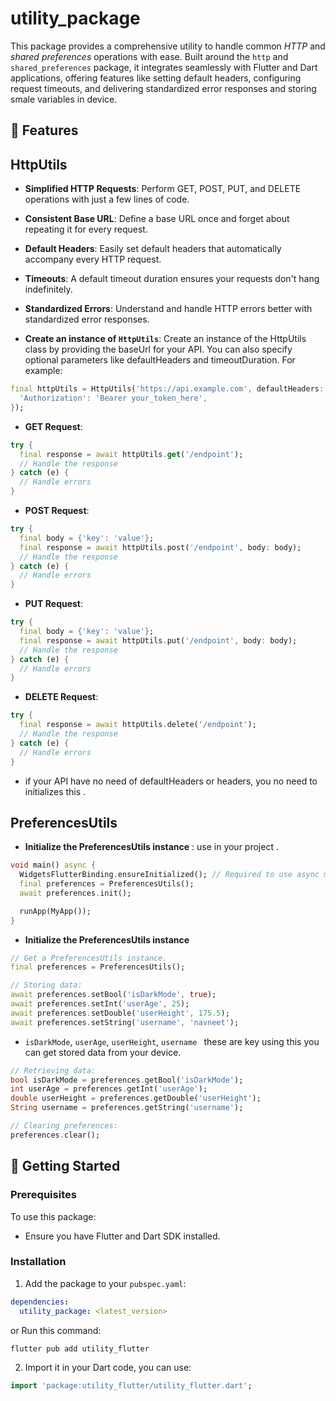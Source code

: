 # utility_package

This package provides a comprehensive utility to handle common *HTTP* and *shared preferences* operations with ease. Built around the `http` and `shared_preferences` package, it integrates seamlessly with Flutter and Dart applications, offering features like setting default headers, configuring request timeouts, and delivering standardized error responses and storing smale variables in device.

## 🌟 Features

## HttpUtils

- **Simplified HTTP Requests**: Perform GET, POST, PUT, and DELETE operations with just a few lines of code.
- **Consistent Base URL**: Define a base URL once and forget about repeating it for every request.
- **Default Headers**: Easily set default headers that automatically accompany every HTTP request.
- **Timeouts**: A default timeout duration ensures your requests don't hang indefinitely.
- **Standardized Errors**: Understand and handle HTTP errors better with standardized error responses.

- **Create an instance of `HttpUtils`**: Create an instance of the HttpUtils class by providing the baseUrl for your API. You can also specify optional parameters like defaultHeaders and timeoutDuration. For example:

```dart
final httpUtils = HttpUtils('https://api.example.com', defaultHeaders: {
  'Authorization': 'Bearer your_token_here',
});
```
- **GET Request**:
```dart
try {
  final response = await httpUtils.get('/endpoint');
  // Handle the response
} catch (e) {
  // Handle errors
}

  ```
  
- **POST Request**:
```dart
try {
  final body = {'key': 'value'};
  final response = await httpUtils.post('/endpoint', body: body);
  // Handle the response
} catch (e) {
  // Handle errors
}

  ```

- **PUT Request**:
```dart
try {
  final body = {'key': 'value'};
  final response = await httpUtils.put('/endpoint', body: body);
  // Handle the response
} catch (e) {
  // Handle errors
}

  ```

- **DELETE Request**:
```dart
try {
  final response = await httpUtils.delete('/endpoint');
  // Handle the response
} catch (e) {
  // Handle errors
}

  ```
- if your API have no need of defaultHeaders or headers, you no need to initializes this .


## PreferencesUtils

- **Initialize the PreferencesUtils instance** : use in your project .

```dart
void main() async {
  WidgetsFlutterBinding.ensureInitialized(); // Required to use async methods in the main function.
  final preferences = PreferencesUtils();
  await preferences.init();

  runApp(MyApp());
}
```
- **Initialize the PreferencesUtils instance**
```dart
// Get a PreferencesUtils instance.
final preferences = PreferencesUtils();

// Storing data:
await preferences.setBool('isDarkMode', true);
await preferences.setInt('userAge', 25);
await preferences.setDouble('userHeight', 175.5);
await preferences.setString('username', 'navneet');

```
- `isDarkMode`, `userAge`, `userHeight`, `username ` these are key using this you can get stored data from your device. 
```dart
// Retrieving data:
bool isDarkMode = preferences.getBool('isDarkMode');
int userAge = preferences.getInt('userAge');
double userHeight = preferences.getDouble('userHeight');
String username = preferences.getString('username');

// Clearing preferences:
preferences.clear();
```

## 🚀 Getting Started

### Prerequisites


To use this package:

- Ensure you have Flutter and Dart SDK installed.

[//]: # (- Add the `http` package to your `pubspec.yaml` as this package depends on it.)

### Installation

1. Add the package to your `pubspec.yaml`:

```yaml
dependencies:
  utility_package: <latest_version>
```
or Run this command:
```command
flutter pub add utility_flutter
```

2. Import it in your Dart code, you can use:
```dart
import 'package:utility_flutter/utility_flutter.dart';
```